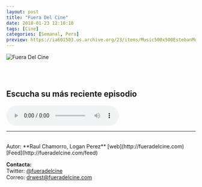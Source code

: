 ```yaml
---
layout: post
title: "Fuera Del Cine"
date: 2018-01-23 12:10:18
tags: [Cine]
categories: [Semanal, Peru]
preview: https://ia601503.us.archive.org/23/items/Music500x500EstebanMontoya/FueraDelCine300.jpg
---
```


![Fuera Del Cine](https://ia601503.us.archive.org/23/items/Music500x500EstebanMontoya/FueraDelCine500.jpg)

<br/>
<br/>

## Escucha su más reciente episodio

<!--reproductor-feed=http://fueradelcine.com/feed-->
<!--reproductor-start-->
<audio id="audio" preload="auto" controls="" src="http://media.blubrry.com/fueradelcine/fueradelcine.com/podcasts/ep-64-fdc-18-09-2018.mp3"></audio>
<!--reproductor-end-->



_ _ _
<br>
Autor: **Raul Chamorro, Logan Perez**  
[web](http://fueradelcine.com)  
[Feed](http://fueradelcine.com/feed)  





**Contacta:**  
Twitter: [@fueradelcine](https://twitter.com/fueradelcine)  
Correo: [drwest@fueradelcine.com](mailto:drwest@fueradelcine.com)  
